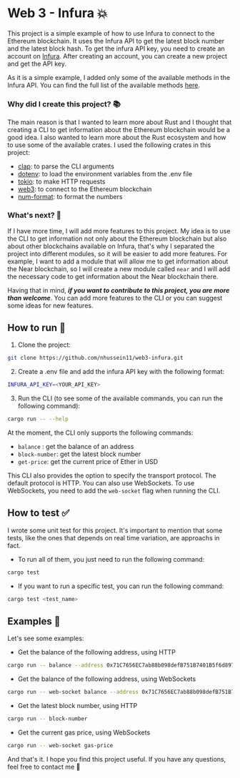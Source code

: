 # Web 3 - Infura :boom:

This project is a simple example of how to use Infura to connect to the Ethereum blockchain. It uses the Infura API to get the latest block number and the latest block hash. To get the infura API key, you need to create an account on [Infura](https://infura.io/). After creating an account, you can create a new project and get the API key.

As it is a simple example, I added only some of the available methods in the Infura API. You can find the full list of the available methods [here](https://docs.infura.io/infura/networks/ethereum/json-rpc-methods).

### Why did I create this project? :books:

The main reason is that I wanted to learn more about Rust and I thought that creating a CLI to get information about the Ethereum blockchain would be a good idea. I also wanted to learn more about the Rust ecosystem and how to use some of the available crates. I used the following crates in this project:

- [clap](https://crates.io/crates/clap): to parse the CLI arguments
- [dotenv](https://crates.io/crates/dotenv): to load the environment variables from the .env file
- [tokio](https://crates.io/crates/tokio): to make HTTP requests
- [web3](https://crates.io/crates/web3): to connect to the Ethereum blockchain
- [num-format](https://crates.io/crates/num-format): to format the numbers

### What's next? :100:

If I have more time, I will add more features to this project. My idea is to use the CLI to get information not only about the Ethereum blockchain but also about other blockchains available on Infura, that's why I separated the project into different modules, so it will be easier to add more features. For example, I want to add a module that will allow me to get information about the Near blockchain, so I will create a new module called `near` and I will add the necessary code to get information about the Near blockchain there.

Having that in mind, **_if you want to contribute to this project, you are more than welcome_**. You can add more features to the CLI or you can suggest some ideas for new features.

## How to run :runner:

1. Clone the project:

```bash
git clone https://github.com/nhussein11/web3-infura.git
```

2. Create a .env file and add the infura API key with the following format:

```bash
INFURA_API_KEY=<YOUR_API_KEY>
```

3. Run the CLI (to see some of the available commands, you can run the following command):

```bash
cargo run -- --help
```

At the moment, the CLI only supports the following commands:

- `balance` : get the balance of an address
- `block-number`: get the latest block number
- `get-price`: get the current price of Ether in USD

This CLI also provides the option to specify the transport protocol. The default protocol is HTTP. You can also use WebSockets. To use WebSockets, you need to add the `web-socket` flag when running the CLI.

## How to test :white_check_mark:

I wrote some unit test for this project. It's important to mention that some tests, like the ones that depends on real time variation, are approachs in fact.

- To run all of them, you just need to run the following command:

```bash
cargo test
```

- If you want to run a specific test, you can run the following command:

```bash
cargo test <test_name>
```

## Examples :crab:

Let's see some examples:

- Get the balance of the following address, using HTTP

```bash
cargo run -- balance --address 0x71C7656EC7ab88b098defB751B7401B5f6d8976F
```

- Get the balance of the following address, using WebSockets

```bash
cargo run -- web-socket balance --address 0x71C7656EC7ab88b098defB751B7401B5f6d8976F
```

- Get the latest block number, using HTTP

```bash
cargo run -- block-number
```

- Get the current gas price, using WebSockets

```bash
cargo run -- web-socket gas-price
```

And that's it. I hope you find this project useful. If you have any questions, feel free to contact me :rocket:
